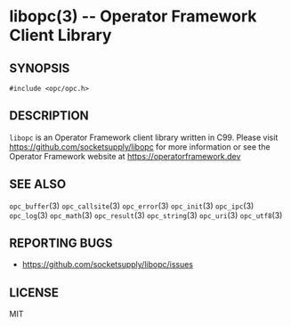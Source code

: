 libopc(3) -- Operator Framework Client Library
==============================================

## SYNOPSIS

  `#include <opc/opc.h>`

## DESCRIPTION

`libopc` is an Operator Framework client library written in C99. Please
visit <https://github.com/socketsupply/libopc> for more information or
see the Operator Framework website at <https://operatorframework.dev>

## SEE ALSO

  `opc_buffer`(3)
  `opc_callsite`(3)
  `opc_error`(3)
  `opc_init`(3)
  `opc_ipc`(3)
  `opc_log`(3)
  `opc_math`(3)
  `opc_result`(3)
  `opc_string`(3)
  `opc_uri`(3)
  `opc_utf8`(3)

## REPORTING BUGS

  - <https://github.com/socketsupply/libopc/issues>

## LICENSE

MIT

